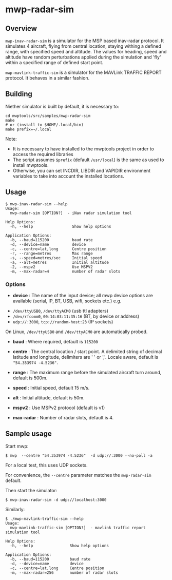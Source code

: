 # mwp-radar-sim

## Overview

`mwp-inav-radar-sim` is a simulator for the MSP based inav-radar protocol. It simulates 4 aircraft, flying from central location, staying withing a defined range, with specified speed and altitude. The values for heading, speed and altitude have random perturbations applied during the simulation and 'fly' within a specified range of defined start point.

`mwp-mavlink-traffic-sim` is a simulator for the  MAVLink TRAFFIC REPORT protocol. It behaves in a similar fashion.


## Building

Niether simulator is built by default, it is necessary to:

```
cd mwptools/src/samples/mwp-radar-sim
make
# or (install to $HOME/.local/bin)
make prefix=~/.local
```

Note:
* It is necessary to have installed to the mwptools project in order to access the required libraries
* The script assumes `$prefix` (default `/usr/local`) is the same as used to install mwptools.
* Otherwise, you can set INCDIR, LIBDIR and VAPIDIR environment variables to take into account the installed locations.

## Usage

```
$ mwp-inav-radar-sim --help
Usage:
  mwp-radar-sim [OPTION?]  - iNav radar simulation tool

Help Options:
  -h, --help                 Show help options

Application Options:
  -b, --baud=115200          baud rate
  -d, --device=name          device
  -c, --centre=lat,long      Centre position
  -r, --range=metres         Max range
  -s, --speed=metres/sec     Initial speed
  -a, --alt=metres           Initial altitude
  -2, --mspv2                Use MSPV2
  -m, --max-radar=4          number of radar slots
```
### Options

* **device** : The name of the input device; all mwp device options are available (serial, IP, BT, USB, wifi, sockets etc.) e.g.
 - `/dev/ttyUSB0`, `/dev/ttyACM0` (usb ttl adapters)
 - `/dev/rfcomm0`, `00:14:03:11:35:16` (BT, by device or address)
 - `udp://:3000`, `tcp://random-host:23` (IP sockets)

  On Linux, `/dev/ttyUSB0` and `/dev/ttyACM0` are automatically probed.

* **baud** : Where required, default is `115200`

* **centre** : The central location / start point. A delimited string of decimal latitude and longitude, delimiters are ' ' or ','. Locale aware, default is `"54.353974 -4.5236"`.

* **range** : The maximum range before the simulated aircraft turn around, default is 500m.

* **speed** : Initial speed, default 15 m/s.

* **alt** : Initial altitude, default is 50m.

* **mspv2** : Use MSPv2 protocol (default is v1)

* **max-radar** : Number of radar slots, default is 4.

## Sample usage

Start mwp:

```
$ mwp  --centre "54.353974 -4.5236"  -d udp://:3000 --no-poll -a
```

For a local test, this uses UDP sockets.

For convenience, the `--centre` parameter matches the `mwp-radar-sim` default.

Then start the simulator:

```
$ mwp-inav-radar-sim -d udp://localhost:3000
```

Similarly:

``` vala
$ ./mwp-mavlink-traffic-sim --help
Usage:
  mwp-mavlink-traffic-sim [OPTION?]  - mavlink traffic report simulation tool

Help Options:
  -h, --help                Show help options

Application Options:
  -b, --baud=115200         baud rate
  -d, --device=name         device
  -c, --centre=lat,long     Centre position
  -m, --max-radar=256       number of radar slots
```
